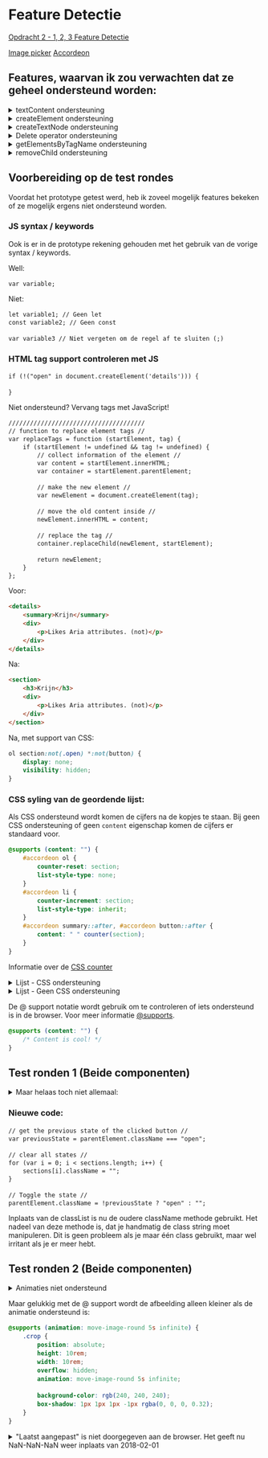 # Feature Detectie

[Opdracht 2 - 1, 2, 3 Feature Detectie](ASSIGNMENT.md)

[Image picker](https://iiyama12.github.io/browser-technologies-1/opdracht2/image-picker/)
[Accordeon](https://iiyama12.github.io/browser-technologies-1/opdracht2/accordeon/)

## Features, waarvan ik zou verwachten dat ze geheel ondersteund worden:
<details>
    <summary>textContent ondersteuning</summary>
    <img src="https://github.com/IIYAMA12/browser-technologies-1/blob/master/opdracht2/readme-content/textContent-support.png" alt="textContent ondersteuning">
    <img src="https://github.com/IIYAMA12/browser-technologies-1/blob/master/opdracht2/readme-content/textContent2-support.png" alt="textContent ondersteuning">
    <p>Internet Explorer, opmerkelijk slakkig.</p>
</details>

<details>
    <summary>createElement ondersteuning</summary>
    <img src="https://github.com/IIYAMA12/browser-technologies-1/blob/master/opdracht2/readme-content/createElement-support.png" alt="createElement ondersteuning">
</details>

<details>
    <summary>createTextNode ondersteuning</summary>
    <img src="https://github.com/IIYAMA12/browser-technologies-1/blob/master/opdracht2/readme-content/createTextNode-support.png" alt="createTextNode ondersteuning">
</details>

<details>
    <summary>Delete operator ondersteuning</summary>
    <img src="https://github.com/IIYAMA12/browser-technologies-1/blob/master/opdracht2/readme-content/delete-operator-support.png" alt="Delete operator ondersteuning">
</details>

<details>
    <summary>getElementsByTagName ondersteuning</summary>
    <img src="https://github.com/IIYAMA12/browser-technologies-1/blob/master/opdracht2/readme-content/getElementsByTagName-support.png" alt="getElementsByTagName ondersteuning">
</details>

<details>
    <summary>removeChild ondersteuning</summary>
    <img src="https://github.com/IIYAMA12/browser-technologies-1/blob/master/opdracht2/readme-content/removeChild-support.png" alt="removeChild ondersteuning">
</details>

## Voorbereiding op de test rondes
Voordat het prototype getest werd, heb ik zoveel mogelijk features bekeken of ze mogelijk ergens niet ondersteund worden.

### JS syntax / keywords
Ook is er in de prototype rekening gehouden met het gebruik van de vorige syntax / keywords.

Well:
```JS
var variable;
```

Niet:
```JS
let variable1; // Geen let
const variable2; // Geen const

var variable3 // Niet vergeten om de regel af te sluiten (;)
```
### HTML tag support controleren met JS
```JS
if (!("open" in document.createElement('details'))) {

}
```

Niet ondersteund? Vervang tags met JavaScript!
```JS
//////////////////////////////////////
// function to replace element tags //
var replaceTags = function (startElement, tag) {
    if (startElement != undefined && tag != undefined) {
        // collect information of the element //
        var content = startElement.innerHTML;
        var container = startElement.parentElement;

        // make the new element //
        var newElement = document.createElement(tag);

        // move the old content inside //
        newElement.innerHTML = content;

        // replace the tag //
        container.replaceChild(newElement, startElement);

        return newElement;
    }
};
```

Voor:
```HTML
<details>
    <summary>Krijn</summary>
    <div>
        <p>Likes Aria attributes. (not)</p>
    </div>
</details>
```

Na:
```HTML
<section>
    <h3>Krijn</h3>
    <div>
        <p>Likes Aria attributes. (not)</p>
    </div>
</section>
```

Na, met support van CSS:
```CSS
ol section:not(.open) *:not(button) {
    display: none;
    visibility: hidden;
}
```

### CSS syling van de geordende lijst:
Als CSS ondersteund wordt komen de cijfers na de kopjes te staan. Bij geen CSS ondersteuning of geen `content` eigenschap komen de cijfers er standaard voor.


```CSS
@supports (content: "") {
    #accordeon ol {
        counter-reset: section;
        list-style-type: none;
    }
    #accordeon li {
        counter-increment: section;
        list-style-type: inherit;
    }
    #accordeon summary::after, #accordeon button::after {
        content: " " counter(section);
    }
}
```

Informatie over de [CSS counter](https://developer.mozilla.org/en-US/docs/Web/CSS/CSS_Lists_and_Counters/Using_CSS_counters)

<details>
    <summary>Lijst - CSS ondersteuning</summary>
    <img src="https://github.com/IIYAMA12/browser-technologies-1/blob/master/opdracht2/readme-content/list-css.png" alt="CSS ondersteund bij lijst">
</details>

<details>
    <summary>Lijst - Geen CSS ondersteuning</summary>
    <img src="https://github.com/IIYAMA12/browser-technologies-1/blob/master/opdracht2/readme-content/list-no-css.png" alt="Geen CSS ondersteund bij lijst">
</details>

De @ support notatie wordt gebruik om te controleren of iets ondersteund is in de browser. Voor meer informatie [@supports](https://developer.mozilla.org/en-US/docs/Web/CSS/@supports).

```CSS
@supports (content: "") {
    /* Content is cool! */
}
```

## Test ronden 1 (Beide componenten)

<details>
<summary>Maar helaas toch niet allemaal:</summary>
<img src="https://github.com/IIYAMA12/browser-technologies-1/blob/master/opdracht2/readme-content/classList-error.jpg" alt="classList error">
<p>De classList methode was niet beschikbaar op de windows tablet in Internet Explorer. Deze wordt gebruikt om de accordeon te openen en te sluiten, op het moment dat de detail element niet beschikbaar is.</p>
<img src="https://github.com/IIYAMA12/browser-technologies-1/blob/master/opdracht2/readme-content/classList-error-fix.jpg" alt="classList fix">
<p>Een snelle fix er achteraan gegooid tijdens het testen.</p>
</details>


### Nieuwe code:
```JS
// get the previous state of the clicked button //
var previousState = parentElement.className === "open";

// clear all states //
for (var i = 0; i < sections.length; i++) {
    sections[i].className = "";
}

// Toggle the state //
parentElement.className = !previousState ? "open" : "";
```

Inplaats van de classList is nu de oudere className methode gebruikt. Het nadeel van deze methode is, dat je handmatig de class string moet manipuleren. Dit is geen probleem als je maar één class gebruikt, maar wel irritant als je er meer hebt.

## Test ronden 2 (Beide componenten)

<details>
    <summary>Animaties niet ondersteund</summary>
    <img src="https://github.com/IIYAMA12/browser-technologies-1/blob/master/opdracht2/readme-content/animation-unsupported.jpg" alt="Animatie ondersteund">
</details>

Maar gelukkig met de @ support wordt de afbeelding alleen kleiner als de animatie ondersteund is:
```CSS
@supports (animation: move-image-round 5s infinite) {
    .crop {
        position: absolute;
        height: 10rem;
        width: 10rem;
        overflow: hidden;
        animation: move-image-round 5s infinite;

        background-color: rgb(240, 240, 240);
        box-shadow: 1px 1px 1px -1px rgba(0, 0, 0, 0.32);
    }
}
```

<details>
    <summary>"Laatst aangepast" is niet doorgegeven aan de browser. Het geeft nu NaN-NaN-NaN weer inplaats van 2018-02-01</summary>
    <img src="https://github.com/IIYAMA12/browser-technologies-1/blob/master/opdracht2/readme-content/animation-unsupported.jpg" alt="Animatie ondersteund">
</details>
